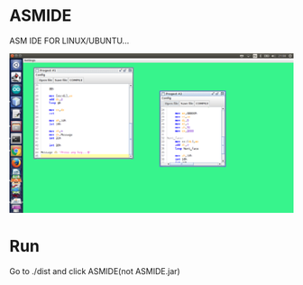 # ASMIDE
ASM IDE FOR LINUX/UBUNTU...


![Image alt](https://github.com/Ivanzar/ASMIDE/blob/master/demo.png)

# Run
Go to ./dist and click ASMIDE(not ASMIDE.jar)
